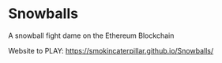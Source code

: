 # Snowballs
A snowball fight dame on the Ethereum Blockchain

Website to PLAY: https://smokincaterpillar.github.io/Snowballs/
